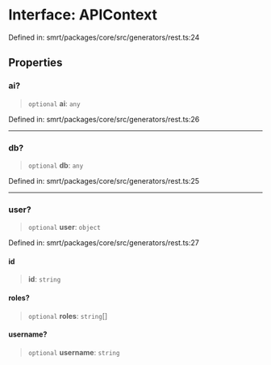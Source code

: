 # Interface: APIContext

Defined in: smrt/packages/core/src/generators/rest.ts:24

## Properties

### ai?

> `optional` **ai**: `any`

Defined in: smrt/packages/core/src/generators/rest.ts:26

***

### db?

> `optional` **db**: `any`

Defined in: smrt/packages/core/src/generators/rest.ts:25

***

### user?

> `optional` **user**: `object`

Defined in: smrt/packages/core/src/generators/rest.ts:27

#### id

> **id**: `string`

#### roles?

> `optional` **roles**: `string`[]

#### username?

> `optional` **username**: `string`

